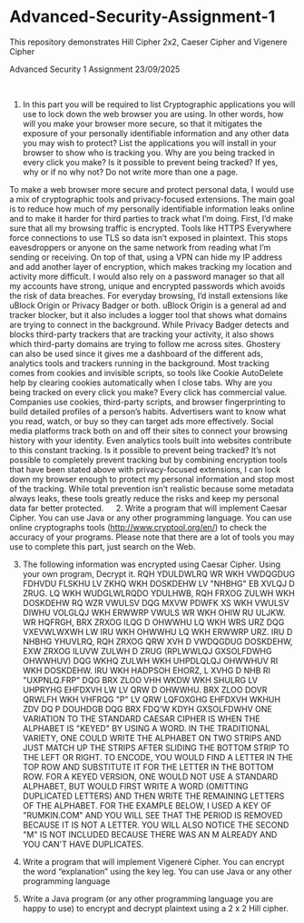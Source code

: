# Advanced-Security-Assignment-1
This repository demonstrates Hill Cipher 2x2,  Caeser Cipher and Vigenere Cipher

 

Advanced Security 1 Assignment
23/09/2025


 
1. In this part you will be required to list Cryptographic applications you will use to lock down the web browser you are using. In other words, how will you make your browser more secure, so that it mitigates the exposure of your personally identifiable information and any other data you may wish to protect? List the applications you will install in your browser to show who is tracking you. Why are you being tracked in every click you make? Is it possible to prevent being tracked? If yes, why or if no why not? Do not write more than one a page.

To make a web browser more secure and protect personal data, I would use a mix of cryptographic tools and privacy-focused extensions. The main goal is to reduce how much of my personally identifiable information leaks online and to make it harder for third parties to track what I’m doing.
First, I’d make sure that all my browsing traffic is encrypted. Tools like HTTPS Everywhere force connections to use TLS so data isn’t exposed in plaintext. This stops eavesdroppers or anyone on the same network from reading what I’m sending or receiving. On top of that, using a VPN can hide my IP address and add another layer of encryption, which makes tracking my location and activity more difficult. I would also rely on a password manager so that all my accounts have strong, unique and encrypted passwords which avoids the risk of data breaches.
For everyday browsing, I’d install extensions like uBlock Origin or Privacy Badger or both. uBlock Origin is a general ad and tracker blocker, but it also includes a logger tool that shows what domains are trying to connect in the background. While Privacy Badger detects and blocks third-party trackers that are tracking your activity, it also shows which third-party domains are trying to follow me across sites. Ghostery can also be used since it gives me a dashboard of the different ads, analytics tools and trackers running in the background. Most tracking comes from cookies and invisible scripts, so tools like Cookie AutoDelete help by clearing cookies automatically when I close tabs.
Why are you being tracked on every click you make?
Every click has commercial value. Companies use cookies, third-party scripts, and browser fingerprinting to build detailed profiles of a person’s habits. Advertisers want to know what you read, watch, or buy so they can target ads more effectively. Social media platforms track both on and off their sites to connect your browsing history with your identity. Even analytics tools built into websites contribute to this constant tracking.
Is it possible to prevent being tracked?
It’s not possible to completely prevent tracking but by combining encryption tools that have been stated above with privacy-focused extensions, I can lock down my browser enough to protect my personal information and stop most of the tracking. While total prevention isn’t realistic because some metadata always leaks, these tools greatly reduce the risks and keep my personal data far better protected.
 
2. Write a program that will implement Caesar Cipher. You can use Java or any other programming language. You can use online cryptographs tools (http://www.cryptool.org/en/) to check the accuracy of your programs. Please note that there are a lot of tools you may use to complete this part, just search on the Web.
 
 

 

3. The following information was encrypted using Caesar Cipher. Using your own program, Decrypt it.
RQH YDULDWLRQ WR WKH VWDQGDUG FDHVDU FLSKHU LV ZKHQ WKH DOSKDEHW LV "NHBHG" EB XVLQJ D ZRUG. LQ WKH WUDGLWLRQDO YDULHWB, RQH FRXOG ZULWH WKH DOSKDEHW RQ WZR VWULSV DQG MXVW PDWFK XS WKH VWULSV DIWHU VOLGLQJ WKH ERWWRP VWULS WR WKH OHIW RU ULJKW. WR HQFRGH, BRX ZRXOG ILQG D OHWWHU LQ WKH WRS URZ DQG VXEVWLWXWH LW IRU WKH OHWWHU LQ WKH ERWWRP URZ. IRU D NHBHG YHUVLRQ, RQH ZRXOG QRW XVH D VWDQGDUG DOSKDEHW, EXW ZRXOG ILUVW ZULWH D ZRUG (RPLWWLQJ GXSOLFDWHG OHWWHUV) DQG WKHQ ZULWH WKH UHPDLQLQJ OHWWHUV RI WKH DOSKDEHW. IRU WKH HADPSOH EHORZ, L XVHG D NHB RI "UXPNLQ.FRP" DQG BRX ZLOO VHH WKDW WKH SHULRG LV UHPRYHG EHFDXVH LW LV QRW D OHWWHU. BRX ZLOO DOVR QRWLFH WKH VHFRQG "P" LV QRW LQFOXGHG EHFDXVH WKHUH ZDV DQ P DOUHDGB DQG BRX FDQ'W KDYH GXSOLFDWHV
ONE VARIATION TO THE STANDARD CAESAR CIPHER IS WHEN THE ALPHABET IS "KEYED" BY USING A WORD. IN THE TRADITIONAL VARIETY, ONE COULD WRITE THE ALPHABET ON TWO STRIPS AND JUST MATCH UP THE STRIPS AFTER SLIDING THE BOTTOM STRIP TO THE LEFT OR RIGHT. TO ENCODE, YOU WOULD FIND A LETTER IN THE TOP ROW AND SUBSTITUTE IT FOR THE LETTER IN THE BOTTOM ROW. FOR A KEYED VERSION, ONE WOULD NOT USE A STANDARD ALPHABET, BUT WOULD FIRST WRITE A WORD (OMITTING DUPLICATED LETTERS) AND THEN WRITE THE REMAINING LETTERS OF THE ALPHABET. FOR THE EXAMPLE BELOW, I USED A KEY OF "RUMKIN.COM" AND YOU WILL SEE THAT THE PERIOD IS REMOVED BECAUSE IT IS NOT A LETTER. YOU WILL ALSO NOTICE THE SECOND "M" IS NOT INCLUDED BECAUSE THERE WAS AN M ALREADY AND YOU CAN'T HAVE DUPLICATES.

 

4. Write a program that will implement Vigeneré Cipher. You can encrypt the word “explanation” using the key leg. You can use Java or any other programming language 
 

5. Write a Java program (or any other programming language you are happy to use) to encrypt and decrypt plaintext using a 2 x 2 Hill cipher.
 

 
 

